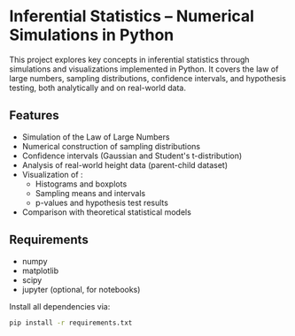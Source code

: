 # Inferential Statistics – Numerical Simulations in Python

This project explores key concepts in inferential statistics through simulations and visualizations implemented in Python. It covers the law of large numbers, sampling distributions, confidence intervals, and hypothesis testing, both analytically and on real-world data.

## Features

- Simulation of the Law of Large Numbers
- Numerical construction of sampling distributions
- Confidence intervals (Gaussian and Student's t-distribution)
- Analysis of real-world height data (parent-child dataset)
- Visualization of :
  - Histograms and boxplots
  - Sampling means and intervals
  - p-values and hypothesis test results
- Comparison with theoretical statistical models

## Requirements

- numpy  
- matplotlib  
- scipy  
- jupyter (optional, for notebooks)

Install all dependencies via:

```bash
pip install -r requirements.txt
